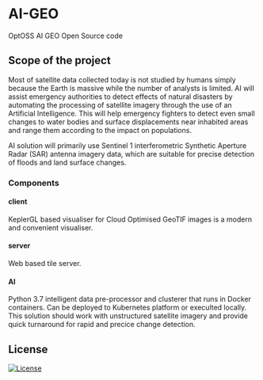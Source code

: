 # AI-GEO
OptOSS AI GEO Open Source code

## Scope of the project
Most of satellite data collected today is not studied by humans simply because the Earth is massive while the number of analysts is limited. AI will assist emergency authorities to detect effects of natural disasters by automating the processing of satellite imagery through the use of an Artificial Intelligence. This will help emergency fighters to detect even small changes to water bodies and surface displacements near inhabited areas and range them according to the impact on populations.

AI solution will primarily use Sentinel 1 interferometric Synthetic Aperture Radar (SAR) antenna imagery data, which are suitable for precise detection of floods and land surface changes.

### Components

#### client
KeplerGL based visualiser for Cloud Optimised GeoTIF images is a modern and convenient visualiser.

#### server
Web based tile server.

#### AI
Python 3.7 intelligent data pre-processor and clusterer that runs in Docker containers. Can be deployed to Kubernetes platform or execulted locally. This solution should work with unstructured satellite imagery and provide quick turnaround for rapid and precice change detection.

## License
[![License](https://img.shields.io/badge/License-Apache%202.0-green.svg?longCache=true&style=for-the-badge)](https://opensource.org/licenses/Apache-2.0)

